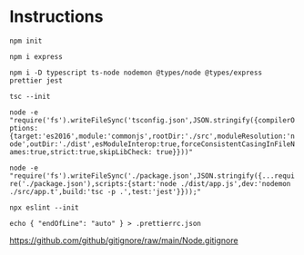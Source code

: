 # Instructions

`npm init`

`npm i express`

`npm i -D typescript ts-node nodemon @types/node @types/express prettier jest`

`tsc --init`

`node -e "require('fs').writeFileSync('tsconfig.json',JSON.stringify({compilerOptions:{target:'es2016',module:'commonjs',rootDir:'./src',moduleResolution:'node',outDir:'./dist',esModuleInterop:true,forceConsistentCasingInFileNames:true,strict:true,skipLibCheck: true}}))"`

`node -e "require('fs').writeFileSync('./package.json',JSON.stringify({...require('./package.json'),scripts:{start:'node ./dist/app.js',dev:'nodemon ./src/app.t',build:'tsc -p .',test:'jest'}}));"`

`npx eslint --init`

`echo { "endOfLine": "auto" } > .prettierrc.json`

https://github.com/github/gitignore/raw/main/Node.gitignore

